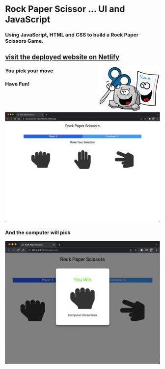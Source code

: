 # Rock Paper Scissor ... UI and JavaScript

### Using JavaScript, HTML and CSS to build a Rock Paper Scissors Game.

<a href="https://rps-javascript-caeserlondon.netlify.app/" target="_blank"><h2>visit the deployed website on Netlify</h2></a>

<img src="gang.png" alt="drawing" width="200" align="right"/>

### You pick your move

### Have Fun!

![Screenshot](ui.png)

### And the computer will pick

![Screenshot](comp.png)
